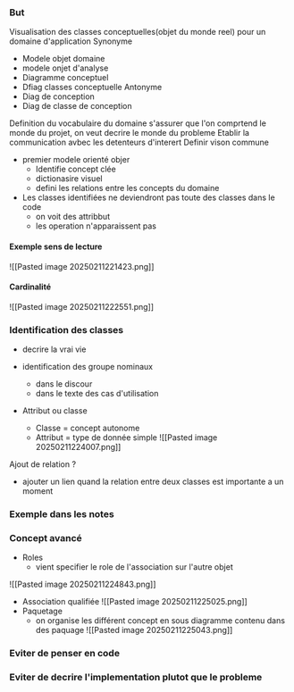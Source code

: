 ### But
Visualisation des classes conceptuelles(objet du monde reel) pour un domaine d'application
Synonyme
- Modele objet domaine 
- modele onjet d'analyse
- Diagramme conceptuel
- Dfiag classes conceptuelle
Antonyme
- Diag de conception
- Diag de classe de conception


Definition du vocabulaire du domaine
s'assurer que l'on comprtend le monde du projet, on veut decrire le monde du probleme
Etablir la communication avbec les detenteurs d'interert
Definir vison commune


- premier modele orienté objer
	- Identifie concept clée
	- dictionasire visuel
	- defini les relations entre les concepts du domaine
- Les classes identifiées ne deviendront pas toute des classes dans le code
	- on voit des attribbut
	- les operation n'apparaissent pas


#### Exemple sens de lecture
![[Pasted image 20250211221423.png]]

#### Cardinalité
![[Pasted image 20250211222551.png]]

### Identification des classes
- decrire la vrai vie 
- identification des groupe nominaux 
	- dans le discour
	- dans le texte des cas d'utilisation

- Attribut ou classe 
	- Classe = concept autonome
	- Attribut = type de donnée simple
![[Pasted image 20250211224007.png]]


Ajout de relation ? 
- ajouter un lien quand la relation entre deux classes est importante a un moment

### Exemple dans les notes 


### Concept avancé
- Roles
	- vient specifier le role de l'association sur l'autre objet

![[Pasted image 20250211224843.png]]


- Association qualifiée
![[Pasted image 20250211225025.png]]
- Paquetage
	- on organise les différent concept en sous diagramme contenu dans des paquage
![[Pasted image 20250211225043.png]]



### Eviter de penser en code
### Eviter de decrire l'implementation plutot que le probleme
